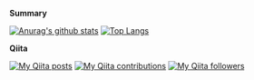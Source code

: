 **Summary**

[![Anurag's github stats](https://github-readme-stats.vercel.app/api?username=7ew1r&count_private=true&theme=dracula&show_icons=true)](https://github.com/anuraghazra/github-readme-stats)
[![Top Langs](https://github-readme-stats.vercel.app/api/top-langs/?username=7ew1r&count_private=true&theme=dracula&layout=compact)](https://github.com/anuraghazra/github-readme-stats)

**Qiita**

[![My Qiita posts](https://qiita-badge.apiapi.app/s/tewi_r/posts.svg)](http://qiita.com/tewi_r)
[![My Qiita contributions](https://qiita-badge.apiapi.app/s/tewi_r/contributions.svg)](http://qiita.com/tewi_r)
[![My Qiita followers](https://qiita-badge.apiapi.app/s/tewi_r/followers.svg)](http://qiita.com/tewi_r)

